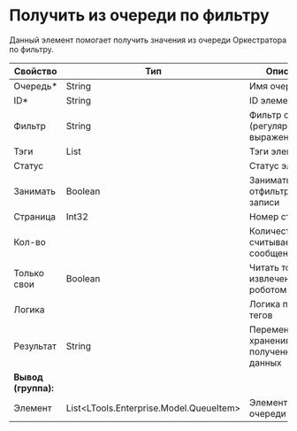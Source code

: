 # Получить из очереди по фильтру

Данный элемент помогает получить значения из очереди Оркестратора по фильтру.


| Свойство   | Тип           | Описание                        | Пример
| ---------- | ------------- | ------------------------------- | --------------
| Очередь\*  | String        | Имя очереди                     |
| ID\*       | String        | ID элемента                     |
| Фильтр     | String        | Фильтр очереди (регулярное выражение) |
| Тэги       | List<String>  | Тэги элемента                   |
| Статус     |               | Статус элемента                 |
| Занимать   | Boolean       | Занимать отфильтрованные записи |
| Страница   | Int32         | Номер страницы                  |
| Кол-во     |               | Количество считываемых сообщений |
| Только свои | Boolean      | Читать только извлеченные роботом |
| Логика     |               | Логика поиска тегов |
| Результат  | String        | Переменная для хранения полученных данных |
| **Вывод (группа):** | |  |
| Элемент    | List<LTools.Enterprise.Model.QueueItem> | Элементы очереди |
